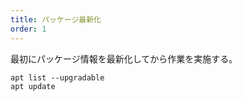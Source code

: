 ```yaml
---
title: パッケージ最新化
order: 1
---
```


最初にパッケージ情報を最新化してから作業を実施する。

```shell
apt list --upgradable
apt update
```